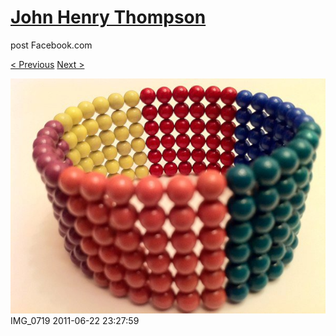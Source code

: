 # [John Henry Thompson](../README.md)
post Facebook.com

[< Previous](2011-06-22-5.md) [Next >](2011-06-22-7.md)

[![](../media/2011-06-22/Magnetic-Balls-IMG_0719.jpg)](../README.md)
IMG_0719
2011-06-22 23:27:59